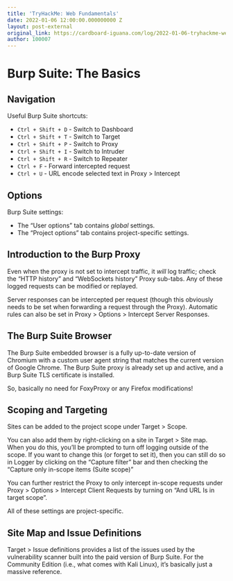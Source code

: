 ```yaml
---
title: 'TryHackMe: Web Fundamentals'
date: 2022-01-06 12:00:00.000000000 Z
layout: post-external
original_link: https://cardboard-iguana.com/log/2022-01-06-tryhackme-web-fundamentals.html
author: 100007
---
```


# Burp Suite: The Basics

## Navigation

Useful Burp Suite shortcuts:

- `Ctrl + Shift + D` - Switch to Dashboard
- `Ctrl + Shift + T` - Switch to Target
- `Ctrl + Shift + P` - Switch to Proxy
- `Ctrl + Shift + I` - Switch to Intruder
- `Ctrl + Shift + R` - Switch to Repeater
- `Ctrl + F` - Forward intercepted request
- `Ctrl + U` - URL encode selected text in Proxy \> Intercept

## Options

Burp Suite settings:

- The “User options” tab contains _global_ settings.
- The “Project options” tab contains project-specific settings.

## Introduction to the Burp Proxy

Even when the proxy is not set to intercept traffic, it _will_ log traffic; check the “HTTP history” and “WebSockets history” Proxy sub-tabs. Any of these logged requests can be modified or replayed.

Server responses can be intercepted per request (though this obviously needs to be set when forwarding a request through the Proxy). Automatic rules can also be set in Proxy \> Options \> Intercept Server Responses.

## The Burp Suite Browser

The Burp Suite embedded browser is a fully up-to-date version of Chromium with a custom user agent string that matches the current version of Google Chrome. The Burp Suite proxy is already set up and active, and a Burp Suite TLS certificate is installed.

So, basically no need for FoxyProxy or any Firefox modifications!

## Scoping and Targeting

Sites can be added to the project scope under Target \> Scope.

You can also add them by right-clicking on a site in Target \> Site map. When you do this, you’ll be prompted to turn off logging outside of the scope. If you want to change this (or forget to set it), then you can still do so in Logger by clicking on the “Capture filter” bar and then checking the “Capture only in-scope items (Suite scope)”

You can further restrict the Proxy to only intercept in-scope requests under Proxy \> Options \> Intercept Client Requests by turning on “And URL Is in target scope”.

All of these settings are project-specific.

## Site Map and Issue Definitions

Target \> Issue definitions provides a list of the issues used by the vulnerability scanner built into the paid version of Burp Suite. For the Community Edition (i.e., what comes with Kali Linux), it’s basically just a massive reference.

